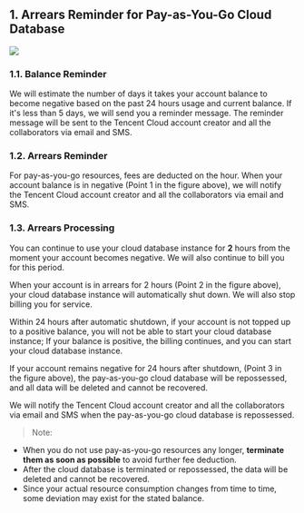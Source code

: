 

## 1. Arrears Reminder for Pay-as-You-Go Cloud Database
 

![](//mc.qcloudimg.com/static/img/3a50706a27bfc92a2a52d524e04beca9/image.png) 
### 1.1. Balance Reminder
We will estimate the number of days it takes your account balance to become negative based on the past 24 hours usage and current balance. If it's less than 5 days, we will send you a reminder message. The reminder message will be sent to the Tencent Cloud account creator and all the collaborators via email and SMS.

### 1.2. Arrears Reminder
For pay-as-you-go resources, fees are deducted on the hour. When your account balance is in negative (Point 1 in the figure above), we will notify the Tencent Cloud account creator and all the collaborators via email and SMS.

### 1.3. Arrears Processing
You can continue to use your cloud database instance for **2** hours from the moment your account becomes negative. We will also continue to bill you for this period. 

When your account is in arrears for 2 hours (Point 2 in the figure above), your cloud database instance will automatically shut down. We will also stop billing you for service.

Within 24 hours after automatic shutdown, if your account is not topped up to a positive balance, you will not be able to start your cloud database instance; If your balance is positive, the billing continues, and you can start your cloud database instance.

If your account remains negative for 24 hours after shutdown, (Point 3 in the figure above), the pay-as-you-go cloud database will be repossessed, and all data will be deleted and cannot be recovered.

We will notify the Tencent Cloud account creator and all the collaborators via email and SMS when the pay-as-you-go cloud database is repossessed.

> Note: 
- When you do not use pay-as-you-go resources any longer, **terminate them as soon as possible** to avoid further fee deduction.
- After the cloud database is terminated or repossessed, the data will be deleted and cannot be recovered.
- Since your actual resource consumption changes from time to time, some deviation may exist for the stated balance.


